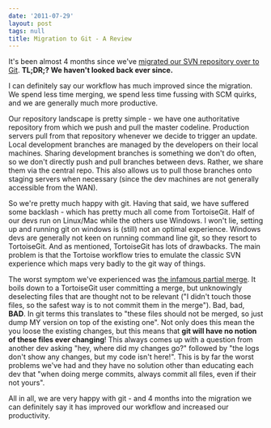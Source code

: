 ```yaml
---
date: '2011-07-29'
layout: post
tags: null
title: Migration to Git - A Review
---
```


It's been almost 4 months since we've [migrated our SVN repository over to
Git](http://blog.y3xz.com/blog/2011/03/20/why-were-switching-to-git/).
**TL;DR;? We haven't looked back ever since.**

I can definitely say our workflow has much improved since the migration. We
spend less time merging, we spend less time fussing with SCM quirks, and we
are generally much more productive.

Our repository landscape is pretty simple - we have one authoritative
repository from which we push and pull the master codeline. Production servers
pull from that repository whenever we decide to trigger an update. Local
development branches are managed by the developers on their local machines.
Sharing development branches is something we don't do often, so we don't
directly push and pull branches between devs. Rather, we share them via the
central repo. This also allows us to pull those branches onto staging servers
when necessary (since the dev machines are not generally accessible from the
WAN).

So we're pretty much happy with git. Having that said, we have suffered some
backlash - which has pretty much all come from TortoiseGit. Half of our devs
run on Linux/Mac while the others use Windows. I won't lie, setting up and
running git on windows is (still) not an optimal experience. Windows devs are
generally not keen on running command line git, so they resort to TortoiseGit.
And as mentioned, TortoiseGit has lots of drawbacks. The main problem is that
the Tortoise workflow tries to emulate the classic SVN experience which maps
very badly to the git way of things.

The worst symptom we've experienced was [the infamous partial merge](http://www.randyfay.com/node/89). It boils down to a TortoiseGit user
committing a merge, but unknowingly deselecting files that are thought not to
be relevant ("I didn't touch those files, so the safest way is to not commit
them in the merge"). Bad, bad, **BAD**. In git terms this translates to "these
files should not be merged, so just dump MY version on top of the existing
one". Not only does this mean the you loose the existing changes, but this
means that **git will have no notion of these files ever changing**! This
always comes up with a question from another dev asking "hey, where did my
changes go?" followed by "the logs don't show any changes, but my code isn't
here!". This is by far the worst problems we've had and they have no solution
other than educating each dev that "when doing merge commits, always commit
all files, even if their not yours".

All in all, we are very happy with git - and 4 months into the migration we
can definitely say it has improved our workflow and increased our
productivity.